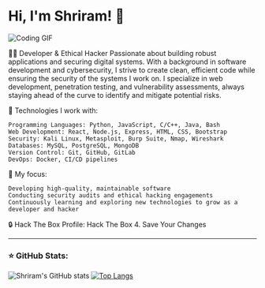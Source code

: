 # Hi, I'm Shriram! 👋 

![Coding GIF](https://media4.giphy.com/media/v1.Y2lkPTc5MGI3NjExaWkyZDFzdTRuc2kya2lhM3VoZzdvbjI3ZzRtM3E4cWV5cW93MDl3ciZlcD12MV9pbnRlcm5hbF9naWZfYnlfaWQmY3Q9Zw/f3iwJFOVOwuy7K6FFw/giphy.gif)

👨‍💻 Developer & Ethical Hacker
Passionate about building robust applications and securing digital systems. With a background in software development and cybersecurity, I strive to create clean, efficient code while ensuring the security of the systems I work on. I specialize in web development, penetration testing, and vulnerability assessments, always staying ahead of the curve to identify and mitigate potential risks.

🔧 Technologies I work with:

    Programming Languages: Python, JavaScript, C/C++, Java, Bash
    Web Development: React, Node.js, Express, HTML, CSS, Bootstrap
    Security: Kali Linux, Metasploit, Burp Suite, Nmap, Wireshark
    Databases: MySQL, PostgreSQL, MongoDB
    Version Control: Git, GitHub, GitLab
    DevOps: Docker, CI/CD pipelines

🚀 My focus:

    Developing high-quality, maintainable software
    Conducting security audits and ethical hacking engagements
    Continuously learning and exploring new technologies to grow as a developer and hacker

🔒 Hack The Box Profile:
Hack The Box
4. Save Your Changes

---

### ⭐ GitHub Stats:

![Shriram's GitHub stats](https://github-readme-stats.vercel.app/api?username=anuraghazra&show_icons=true&theme=radical)
[![Top Langs](https://github-readme-stats.vercel.app/api/top-langs/?username=anuraghazra&layout=donut)](https://github.com/anuraghazra/github-readme-stats)
